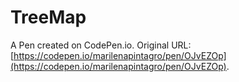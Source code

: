 # TreeMap

A Pen created on CodePen.io. Original URL: [https://codepen.io/marilenapintagro/pen/OJvEZOp](https://codepen.io/marilenapintagro/pen/OJvEZOp).

